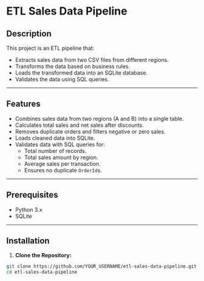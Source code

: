 # ETL Sales Data Pipeline

## Description
This project is an ETL pipeline that:
- Extracts sales data from two CSV files from different regions.
- Transforms the data based on business rules.
- Loads the transformed data into an SQLite database.
- Validates the data using SQL queries.

---

## Features
- Combines sales data from two regions (A and B) into a single table.
- Calculates total sales and net sales after discounts.
- Removes duplicate orders and filters negative or zero sales.
- Loads cleaned data into SQLite.
- Validates data with SQL queries for:
  - Total number of records.
  - Total sales amount by region.
  - Average sales per transaction.
  - Ensures no duplicate `OrderId`s.

---

## Prerequisites
- Python 3.x
- SQLite

---

## Installation

1. **Clone the Repository:**
```sh
git clone https://github.com/YOUR_USERNAME/etl-sales-data-pipeline.git
cd etl-sales-data-pipeline
